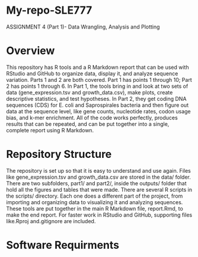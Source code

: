 # My-repo-SLE777
ASSIGNMENT 4 (Part 1)- Data Wrangling, Analysis and Plotting

# Overview
This repository has R tools and a R Markdown report that can be used with RStudio and GitHub to organize data, display it, and analyze sequence variation.  Parts 1 and 2 are both covered. Part 1 has points 1 through 10; Part 2 has points 1 through 6.  In Part 1, the tools bring in and look at two sets of data (gene_expression.tsv and growth_data.csv), make plots, create descriptive statistics, and test hypotheses.  In Part 2, they get coding DNA sequences (CDS) for E. coli and Saprospirales bacteria and then figure out data at the sequence level, like gene counts, nucleotide rates, codon usage bias, and k-mer enrichment.  All of the code works perfectly, produces results that can be repeated, and can be put together into a single, complete report using R Markdown.

# Repository Structure
The repository is set up so that it is easy to understand and use again.  Files like gene_expression.tsv and growth_data.csv are stored in the data/ folder.  There are two subfolders, part1/ and part2/, inside the outputs/ folder that hold all the figures and tables that were made.  There are several R scripts in the scripts/ directory. Each one does a different part of the project, from importing and organizing data to visualizing it and analyzing sequences.  These tools are put together in the main R Markdown file, report.Rmd, to make the end report.  For faster work in RStudio and GitHub, supporting files like.Rproj and.gitignore are included.

# Software Requirments
